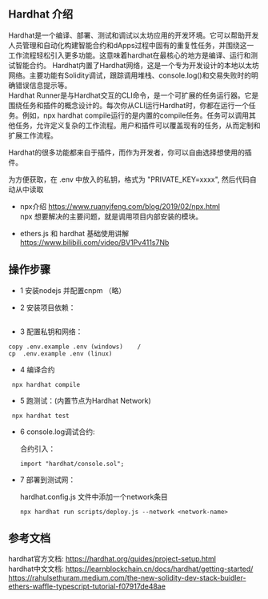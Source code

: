 ## Hardhat 介绍  
Hardhat是一个编译、部署、测试和调试以太坊应用的开发环境。它可以帮助开发人员管理和自动化构建智能合约和dApps过程中固有的重复性任务，并围绕这一工作流程轻松引入更多功能。这意味着hardhat在最核心的地方是编译、运行和测试智能合约。
Hardhat内置了Hardhat网络，这是一个专为开发设计的本地以太坊网络。主要功能有Solidity调试，跟踪调用堆栈、console.log()和交易失败时的明确错误信息提示等。  
Hardhat Runner是与Hardhat交互的CLI命令，是一个可扩展的任务运行器。它是围绕任务和插件的概念设计的。每次你从CLI运行Hardhat时，你都在运行一个任务。例如，npx hardhat compile运行的是内置的compile任务。任务可以调用其他任务，允许定义复杂的工作流程。用户和插件可以覆盖现有的任务，从而定制和扩展工作流程。

Hardhat的很多功能都来自于插件，而作为开发者，你可以自由选择想使用的插件。  

为方便获取，在 .env 中放入的私钥，格式为 "PRIVATE_KEY=xxxx", 然后代码自动从中读取
 
- npx介绍 
https://www.ruanyifeng.com/blog/2019/02/npx.html  
npx 想要解决的主要问题，就是调用项目内部安装的模块。  

- ethers.js 和 hardhat 基础使用讲解  
https://www.bilibili.com/video/BV1Pv411s7Nb  

## 操作步骤
- 1 安装nodejs 并配置cnpm  （略）


- 2 安装项目依赖：
```cnpm install   
```

- 3 配置私钥和网络：
```
copy .env.example .env (windows)    /
cp  .env.example .env (linux)
```

- 4 编译合约
```
 npx hardhat compile
```

- 5 跑测试：(内置节点为Hardhat Network)
```
 npx hardhat test 
```

- 6 console.log调试合约:

	合约引入：
	```
	import "hardhat/console.sol";
	```

- 7 部署到测试网：

	hardhat.config.js 文件中添加一个network条目

	```
	npx hardhat run scripts/deploy.js --network <network-name>
	```

## 参考文档  
hardhat官方文档: https://hardhat.org/guides/project-setup.html   
hardhat中文文档: https://learnblockchain.cn/docs/hardhat/getting-started/ 
https://rahulsethuram.medium.com/the-new-solidity-dev-stack-buidler-ethers-waffle-typescript-tutorial-f07917de48ae  

